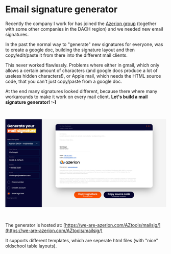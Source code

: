 # Email signature generator

Recently the company I work for has joined the [Azerion group](https://www.azerion.com/) (together with some other companies in the DACH region) and we needed new email signatures.

In the past the normal way to "generate" new signatures for everyone, was to create a google doc, building the signature layout and then copy/edit/paste it from there into the different mail clients.

This never worked flawlessly. Problems where either in gmail, which only allows a certain amount of characters (and google docs produce a lot of useless hidden characters!), or Apple mail, which needs the HTML source code, that you can't just copy/paste from a google doc.

At the end many signatures looked different, because there where many workarounds to make it work on every mail client. <b>Let's build a mail signature generator! :-) </b>

<br />

[![Screenshot](./assets/screenshot.jpg)]([https://we-are-azerion.com/mailsig/](https://we-are-azerion.com/AZtools/mailsig/))


<br />

The generator is hosted at: [https://we-are-azerion.com/AZtools/mailsig/](https://we-are-azerion.com/AZtools/mailsig/)

It supports different templates, which are seperate html files (with "nice" oldschool table layouts).
